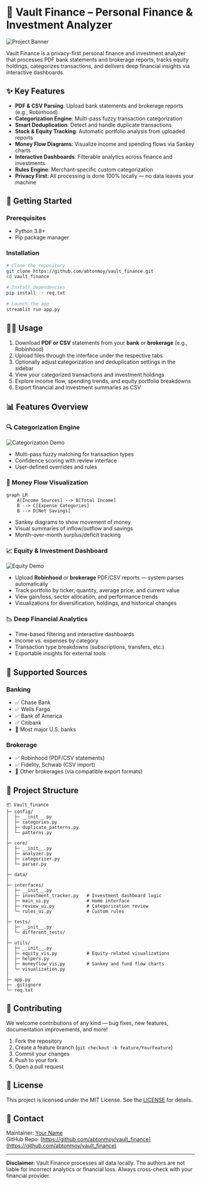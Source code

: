 # 🏦 Vault Finance – Personal Finance & Investment Analyzer

![Project Banner](https://via.placeholder.com/800x300/0066cc/ffffff?text=Vault+Finance+-+Finance+%2B+Investment+Dashboard)

Vault Finance is a privacy-first personal finance and investment analyzer that processes PDF bank statements and brokerage reports, tracks equity holdings, categorizes transactions, and delivers deep financial insights via interactive dashboards.

## ✨ Key Features

- **PDF & CSV Parsing**: Upload bank statements and brokerage reports (e.g., Robinhood)
- **Categorization Engine**: Multi-pass fuzzy transaction categorization
- **Smart Deduplication**: Detect and handle duplicate transactions
- **Stock & Equity Tracking**: Automatic portfolio analysis from uploaded reports
- **Money Flow Diagrams**: Visualize income and spending flows via Sankey charts
- **Interactive Dashboards**: Filterable analytics across finance and investments
- **Rules Engine**: Merchant-specific custom categorization
- **Privacy First**: All processing is done 100% locally — no data leaves your machine

## 🚀 Getting Started

### Prerequisites

- Python 3.8+
- Pip package manager

### Installation

```bash
# Clone the repository
git clone https://github.com/abtonmoy/vault_finance.git
cd vault_finance

# Install dependencies
pip install -r req.txt

# Launch the app
streamlit run app.py
```

## 🧑‍💻 Usage

1. Download **PDF or CSV** statements from your **bank** or **brokerage** (e.g., Robinhood)
2. Upload files through the interface under the respective tabs
3. Optionally adjust categorization and deduplication settings in the sidebar
4. View your categorized transactions and investment holdings
5. Explore income flow, spending trends, and equity portfolio breakdowns
6. Export financial and investment summaries as CSV

## 📊 Features Overview

### 🔍 Categorization Engine

![Categorization Demo](https://via.placeholder.com/600x400/0066cc/ffffff?text=Transaction+Categorization)

- Multi-pass fuzzy matching for transaction types
- Confidence scoring with review interface
- User-defined overrides and rules

### 🔄 Money Flow Visualization

```mermaid
graph LR
    A[Income Sources] --> B[Total Income]
    B --> C[Expense Categories]
    B --> D[Net Savings]
```

- Sankey diagrams to show movement of money
- Visual summaries of inflow/outflow and savings
- Month-over-month surplus/deficit tracking

### 📈 Equity & Investment Dashboard

![Equity Demo](https://via.placeholder.com/600x400/0066cc/ffffff?text=Equity+Portfolio+Breakdown)

- Upload **Robinhood** or **brokerage** PDF/CSV reports — system parses automatically
- Track portfolio by ticker, quantity, average price, and current value
- View gain/loss, sector allocation, and performance trends
- Visualizations for diversification, holdings, and historical changes

### 📉 Deep Financial Analytics

- Time-based filtering and interactive dashboards
- Income vs. expenses by category
- Transaction type breakdowns (subscriptions, transfers, etc.)
- Exportable insights for external tools

## 🏦 Supported Sources

### Banking

- ✅ Chase Bank
- ✅ Wells Fargo
- ✅ Bank of America
- ✅ Citibank
- 🔄 Most major U.S. banks

### Brokerage

- ✅ Robinhood (PDF/CSV statements)
- ✅ Fidelity, Schwab (CSV import)
- 🔄 Other brokerages (via compatible export formats)

## 🧩 Project Structure

```
📦 Vault_finance
├─ config/
│  ├─ __init__.py
│  ├─ categories.py
│  ├─ duplicate_patterns.py
│  └─ patterns.py
│
├─ core/
│  ├─ __init__.py
│  ├─ analyzer.py
│  ├─ categorizer.py
│  └─ parser.py
│
├─ data/
│
├─ interfaces/
│  ├─ __init__.py
│  ├─ investment_tracker.py   # Investment dashboard logic
│  ├─ main_ui.py              # Home interface
│  ├─ review_ui.py            # Categorization review
│  └─ rules_ui.py             # Custom rules
│
├─ tests/
│  ├─ __init__.py
│  └─ different_tests/
│
├─ utils/
│  ├─ __init__.py
│  ├─ equity_vis.py           # Equity-related visualizations
│  ├─ helpers.py
│  ├─ moneyflow_vis.py        # Sankey and fund flow charts
│  └─ visualization.py
│
├─ app.py
├─ .gitignore
└─ req.txt
```

## 🤝 Contributing

We welcome contributions of any kind — bug fixes, new features, documentation improvements, and more!

1. Fork the repository
2. Create a feature branch (`git checkout -b feature/YourFeature`)
3. Commit your changes
4. Push to your fork
5. Open a pull request

## 📄 License

This project is licensed under the MIT License. See the [LICENSE](LICENSE) for details.

## 📧 Contact

Maintainer: [Your Name](mailto:your.email@example.com)  
GitHub Repo: [https://github.com/abtonmoy/vault_finance](https://github.com/abtonmoy/vault_finance)

---

**Disclaimer**: Vault Finance processes all data locally. The authors are not liable for incorrect analytics or financial loss. Always cross-check with your financial provider.
